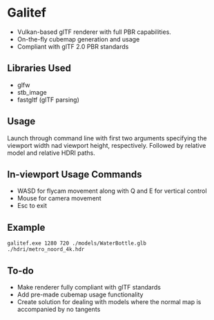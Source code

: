 # Galitef

- Vulkan-based glTF renderer with full PBR capabilities.
- On-the-fly cubemap generation and usage
- Compliant with glTF 2.0 PBR standards

## Libraries Used

- glfw
- stb_image
- fastgltf (glTF parsing)

## Usage

Launch through command line with first two arguments specifying the viewport width nad viewport height, respectively. Followed by relative model and relative HDRI paths.

## In-viewport Usage Commands

- WASD for flycam movement along with Q and E for vertical control
- Mouse for camera movement
- Esc to exit

## Example

```
galitef.exe 1280 720 ./models/WaterBottle.glb ./hdri/metro_noord_4k.hdr
```

## To-do

- Make renderer fully compliant with glTF standards
- Add pre-made cubemap usage functionality
- Create solution for dealing with models where the normal map is accompanied by no tangents